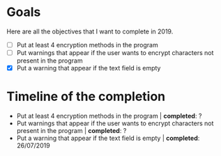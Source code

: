 # Goals

Here are all the objectives that I want to complete in 2019.

- [ ] Put at least 4 encryption methods in the program
- [ ] Put warnings that appear if the user wants to encrypt characters not present in the program  
- [x] Put a warning that appear if the text field is empty

# Timeline of the completion

- Put at least 4 encryption methods in the program | **completed**: ?
- Put warnings that appear if the user wants to encrypt characters not present in the program | **completed**: ?
- Put a warning that appear if the text field is empty | **completed**: 26/07/2019
